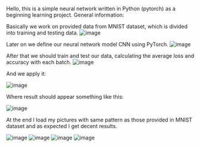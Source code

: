 Hello, this is a simple neural network written in Python (pytorch) as a beginning learning project. General information:

Basically we work on provided data from MNIST dataset, which is divided into training and testing data.
![image](https://github.com/user-attachments/assets/c7998cd2-b5fc-4e9d-81ba-79fa621bf604)

Later on we define our neural network model CNN using PyTorch. 
![image](https://github.com/user-attachments/assets/07d11db1-855d-4d97-8dc2-70c4d21f0bfb)

After that we should train and test our data, calculating the average loss and accuracy with each batch.
![image](https://github.com/user-attachments/assets/045ae6a5-0854-4614-8b34-0ffffc8b2a8d)

And we apply it:

![image](https://github.com/user-attachments/assets/76fed64c-1fc7-457e-a38f-2aca70cea09d)

Where result should appear something like this:

![image](https://github.com/user-attachments/assets/19a53e0e-bf82-4ef4-ac95-371bc7ea90bb)

At the end I load my pictures with same pattern as those provided in MNIST dataset and as expected I get decent results.

![image](https://github.com/user-attachments/assets/c4af0d0f-fff9-416e-9e14-4b179b25270c)
![image](https://github.com/user-attachments/assets/6d415e6c-2049-41e2-a677-a8c860903fbf)
![image](https://github.com/user-attachments/assets/69106c0e-583d-4ed5-8a12-b01518ef8eee)
![image](https://github.com/user-attachments/assets/a5715662-a22a-4050-9cb7-ec0d7474c446)






